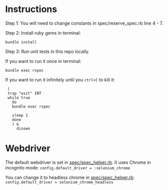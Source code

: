 # Instructions

Step 1:
You will need to change constants in spec/reserve_spec.rb line 4 - 7.

Step 2:
Install ruby gems in terminal:
```
bundle install
```

Step 3:
Run unit tests in this repo locally.

If you want to run it once in terminal:
```
bundle exec rspec
```

If you want to run it infinitely until you `ctrl+C` to kill it:
```
 (
 trap "exit" INT
 while true
   do
   bundle exec rspec

   sleep 1
   done
   ) &
     disown
```

# Webdriver
The default webdriver is set in [spec/spec_helper.rb](https://github.com/aliceyuzhang/epic-pass/blob/master/spec/spec_helper.rb#L32). It uses Chrome in incognito mode:
`config.default_driver = :selenium_chrome`

You can change it to headless chrome in [spec/spec_helper.rb](https://github.com/aliceyuzhang/epic-pass/blob/master/spec/spec_helper.rb#L32):
`config.default_driver = selenium_chrome_headless`
